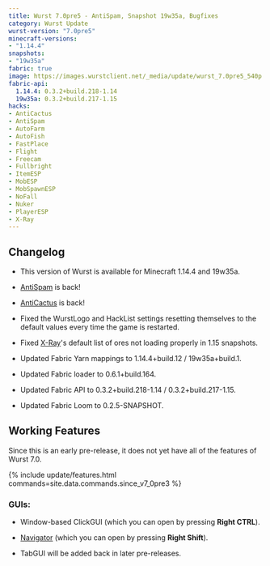 ```yaml
---
title: Wurst 7.0pre5 - AntiSpam, Snapshot 19w35a, Bugfixes
category: Wurst Update
wurst-version: "7.0pre5"
minecraft-versions:
- "1.14.4"
snapshots:
- "19w35a"
fabric: true
image: https://images.wurstclient.net/_media/update/wurst_7.0pre5_540p.webp
fabric-api:
  1.14.4: 0.3.2+build.218-1.14
  19w35a: 0.3.2+build.217-1.15
hacks:
- AntiCactus
- AntiSpam
- AutoFarm
- AutoFish
- FastPlace
- Flight
- Freecam
- Fullbright
- ItemESP
- MobESP
- MobSpawnESP
- NoFall
- Nuker
- PlayerESP
- X-Ray
---
```

## Changelog

- This version of Wurst is available for Minecraft 1.14.4 and 19w35a.

- [AntiSpam](https://wurst.wiki/antispam) is back!

- [AntiCactus](https://wurst.wiki/anticactus) is back!

- Fixed the WurstLogo and HackList settings resetting themselves to the default values every time the game is restarted.

- Fixed [X-Ray](https://wurst.wiki/x-ray)'s default list of ores not loading properly in 1.15 snapshots.

- Updated Fabric Yarn mappings to 1.14.4+build.12 / 19w35a+build.1.

- Updated Fabric loader to 0.6.1+build.164.

- Updated Fabric API to 0.3.2+build.218-1.14 / 0.3.2+build.217-1.15.

- Updated Fabric Loom to 0.2.5-SNAPSHOT.

## Working Features

Since this is an early pre-release, it does not yet have all of the features of Wurst 7.0.

{% include update/features.html commands=site.data.commands.since_v7_0pre3 %}

### GUIs:

- Window-based ClickGUI (which you can open by pressing **Right CTRL**).

- [Navigator](https://wurst.wiki/navigator) (which you can open by pressing **Right Shift**).

- TabGUI will be added back in later pre-releases.
